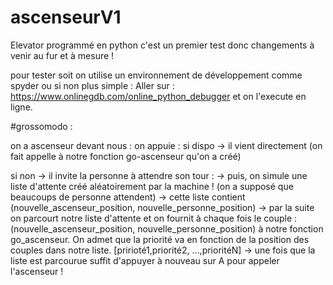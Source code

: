 # ascenseurV1
Elevator programmé en python c'est un premier test donc changements à venir au fur et à mesure ! 

pour tester soit on utilise un environnement de développement comme spyder ou si non plus simple : 
Aller sur : https://www.onlinegdb.com/online_python_debugger et on l'execute en ligne. 



#grossomodo : 

on a ascenseur devant nous : 
on appuie : 
  si dispo -> il vient directement (on fait appelle à notre fonction go-ascenseur qu'on a créé)
   
  si non ->  il invite la personne à attendre son tour :
    -> puis, on simule une liste d'attente créé aléatoirement par la machine ! (on a supposé que beaucoups de personne attendent)
      -> cette liste contient (nouvelle_ascenseur_position, nouvelle_personne_position)
    -> par la suite on parcourt notre liste d'attente et on fournit à chaque fois le couple :
                  (nouvelle_ascenseur_position,     nouvelle_personne_position)
       à notre fonction go_ascenseur. On admet que la priorité va en fonction de la position des couples dans notre liste. 
          [pririoté1,priorité2, ...,prioritéN]
    -> une fois que la liste est parcourue suffit d'appuyer à nouveau sur A pour appeler l'ascenseur ! 
 
 
     
 
